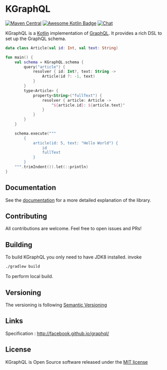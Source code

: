 # KGraphQL
[![Maven Central](https://img.shields.io/maven-central/v/com.apurebase/kgraphql.svg?label=Maven%20Central)](https://search.maven.org/search?q=g:%22com.apurebase%22%20AND%20a:%22kgraphql%22)
[![Awesome Kotlin Badge](https://kotlin.link/awesome-kotlin.svg)](https://github.com/KotlinBy/awesome-kotlin)
[![Chat](https://img.shields.io/badge/chat-on%20slack-green.svg)](https://kotlinlang.slack.com/messages/kgraphql)

KGraphQL is a [Kotlin](https://kotlinlang.org/) implementation of [GraphQL](http://graphql.org/). It provides a rich DSL to set up the GraphQL schema.


```kotlin
data class Article(val id: Int, val text: String)

fun main() {
    val schema = KGraphQL.schema {
        query("article") {
            resolver { id: Int?, text: String ->
                Article(id ?: -1, text)
            }
        }
        type<Article> {
            property<String>("fullText") {
                resolver { article: Article ->
                    "${article.id}: ${article.text}"
                }
            }
        }
    }

    schema.execute("""
        {
            article(id: 5, text: "Hello World") {
                id
                fullText
            }
        }
    """.trimIndent()).let(::println)
}
```

## Documentation
See the [documentation](https://kgraphql.io/) for a more detailed explanation of the library.

## Contributing

All contributions are welcome. Feel free to open issues and PRs!

## Building

To build KGraphQL you only need to have JDK8 installed. invoke

```bash
./gradlew build
```

To perform local build.

## Versioning

The versioning is following [Semantic Versioning](http://semver.org/)

## Links

Specification : http://facebook.github.io/graphql/

## License

KGraphQL is Open Source software released under the [MIT license](https://opensource.org/licenses/MIT)
